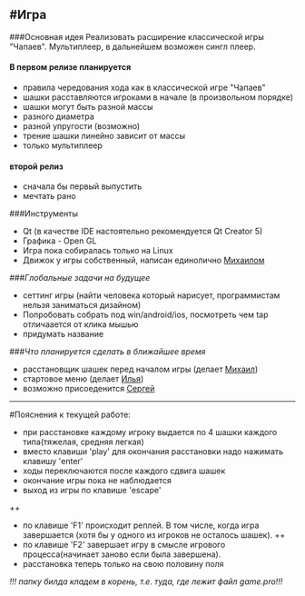 #**Игра**
---------

###Основная идея
Реализовать расширение классической игры "Чапаев". Мультиплеер, в дальнейшем возможен сингл плеер.

#### В первом релизе планируется
 - правила чередования хода как в классической игре "Чапаев"
 - шашки расставляются игроками в начале (в произвольном порядке)
 - шашки могут быть разной массы
 - разного диаметра
 - разной упругости (возможно)
 - трение шашки линейно зависит от массы
 - только мультиплеер 

#### второй релиз 
 - сначала бы первый выпустить
 - мечтать рано

###Инструменты
 - Qt (в качестве IDE настоятельно рекомендуется Qt Creator 5)
 - Графика - Open GL
 - Игра пока собиралась только на Linux
 - Движок у игры собственный, написан единолично [Михаилом](https://github.com/mihacooper])

###*Глобальные задачи на будущее*
 - сеттинг игры (найти человека который нарисует, программистам нельзя заниматься дизайном)
 - Попробовать собрать под win/android/ios, посмотреть чем tap отличаается от клика мышью
 - придумать название
 
###*Что планируется сделать в ближайшее время*
 - расстановщик шашек перед началом игры (делает [Михаил](https://github.com/mihacooper])) 
 - стартовое меню (делает [Илья](https://github.com/IUdalov/))
 - возможно присоеденится [Сергей](https://github.com/SergeyFrolov)

--------------------------------------------------------------------

#Пояснения к текущей работе:
 - при расстановке каждому игроку выдается по 4 шашки каждого типа(тяжелая, средняя легкая)
 - вместо клавиши 'play' для окончания расстановки надо нажимать клавишу 'enter'
 - ходы переключаются после каждого сдвига шашек
 - окончание игры пока не наблюдается
 - выход из игры по клавише 'escape'

 ++
 - по клавише 'F1' происходит реплей. В том числе, когда игра завершается
   (хотя бы у одного из игроков не осталось шашек).
++
 - по клавише 'F2' завершает игру в смысле игрового процесса(начинает заново если была завершена).
 - расстановка теперь только на свою половину поля

 *!!! папку билда кладем в корень, т.е. туда, где лежит файл game.pro!!!*
